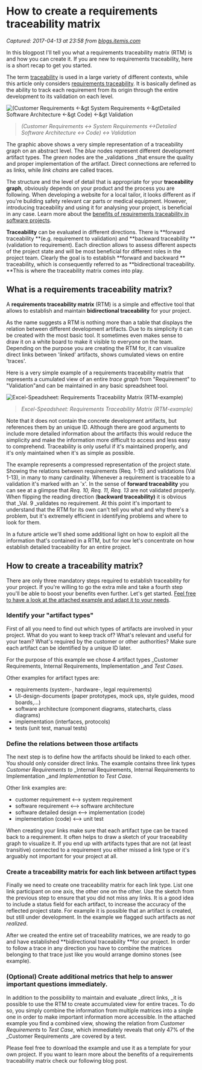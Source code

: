# How to create a requirements traceability matrix

_Captured: 2017-04-13 at 23:58 from [blogs.itemis.com](https://blogs.itemis.com/en/how-to-create-a-requirements-traceability-matrix?utm_source=hs_email&utm_medium=email&utm_content=50499857&_hsenc=p2ANqtz-82-fM7-RdzgrpWHxFWIznxk0DzWpzLipiI6pVZbdBGcjL_rVri2XBpqbKw8lW1qlhQA7I9kDMYSUXba7oDahcC2wpxCQauRKZ9-Dac4k9MVYWQjKM&_hsmi=50498919)_

In this blogpost I'll tell you what a requirements traceability matrix (RTM) is and how you can create it. If you are new to requirements traceability, here is a short recap to get you started.

The term [traceability](https://en.wikipedia.org/wiki/Traceability) is used in a large variety of different contexts, while this article only considers [requirements traceability](https://en.wikipedia.org/wiki/Requirements_traceability). It is basically defined as the ability to track each requirement from its origin through the entire development to its validation on each level.

![\(Customer Requirements <-&gt System Requirements <-&gtDetailed Software Architecture <-&gt Code\) <-&gt Validation](https://blogs.itemis.com/hs-fs/hubfs/Blog/YAKINDU%20Traceability/requirements-traceability-graphic.png?t=1492099761217&width=320&name=requirements-traceability-graphic.png)

> _(Customer Requirements <-> System Requirements <->Detailed Software Architecture <-> Code) <-> Validation_

The graphic above shows a very simple representation of a traceability graph on an abstract level. The _blue_ nodes represent different development artifact types. The _green_ nodes are the _validations _that ensure the quality and proper implementation of the artifact. Direct connections are referred to as links, while _link chains_ are called traces.

The structure and the level of detail that is appropriate for your **traceability graph**, obviously depends on your product and the process you are following. When developing a website for a local tailor, it looks different as if you're building safety relevant car parts or medical equipment. However, introducing traceability and using it for analysing your project, is beneficial in any case. Learn more about the [benefits of requirements traceability in software projects](https://blogs.itemis.com/en/benefits-from-requirements-traceability-when-maintaining-software-systems).

**Traceability** can be evaluated in different directions. There is **forward traceability **(e.g. requirement to validation) and **backward traceability **(validation to requirement). Each direction allows to assess different aspects of the project state and will be most beneficial for different roles in the project team. Clearly the goal is to establish **forward and backward ** traceability, which is consequently referred to as **bidirectional traceability. **This is where the traceability matrix comes into play.

## What is a requirements traceability matrix?

A **requirements traceability matrix** (RTM) is a simple and effective tool that allows to establish and maintain **bidirectional traceability** for your project.

As the name suggests a RTM is nothing more than a table that displays the relation between different development artifacts. Due to its simplicity it can be created with the most basic tool. It sometimes even makes sense to draw it on a white board to make it visible to everyone on the team. Depending on the purpose you are creating the RTM for, it can visualize direct links between 'linked' artifacts, shows cumulated views on entire 'traces'.

Here is a very simple example of a requirements traceability matrix that represents a cumulated view of an entire _trace graph_ from "Requirement" to "Validation"and can be maintained in any basic spreadsheet tool.

![Excel-Speadsheet: Requirements Traceability Matrix \(RTM-example\)](https://blogs.itemis.com/hs-fs/hubfs/Blog/YAKINDU%20Traceability/requirements-traceability-matrix-example.png?t=1492099761217&width=340&name=requirements-traceability-matrix-example.png)

> _Excel-Speadsheet: Requirements Traceability Matrix (RTM-example)_

Note that it does not contain the concrete development artifacts, but references them by an unique ID. Although there are good arguments to include more detailed information about the artifacts this would reduce the simplicity and make the information more difficult to access and less easy to comprehend. Traceability is only useful if it's maintained properly, and it's only maintained when it's as simple as possible.

The example represents a compressed representation of the project state. Showing the relations between requirements (Req. 1-15) and validations (Val 1-13), in many to many cardinality. Whenever a requirement is traceable to a validation it's marked with an 'x'. In the sense of **forward traceability** you can see at a glimpse that _Req. 10, Req. 11, Req. 13_ are not validated properly. When flipping the reading direction (**backward traceability)** it is obvious that _Val. 9 _validates no requirement. At this point it's important to understand that the RTM for its own can't tell you what and why there's a problem, but it's extremely efficient in identifying problems and where to look for them.

In a future article we'll shed some additional light on how to exploit all the information that's contained in a RTM, but for now let's concentrate on how establish detailed traceability for an entire project.

## How to create a traceability matrix?

There are only three mandatory steps required to establish traceability for your project. If you're willing to go the extra mile and take a fourth step you'll be able to boost your benefits even further. Let's get started. [Feel free to have a look at the attached example and adapt it to your needs](https://info.itemis.com/en/yakindu/traceability/example-matrix/).

### Identify your "artifact types"

First of all you need to find out which types of artifacts are involved in your project. What do you want to keep track of? What's relevant and useful for your team? What's required by the customer or other authorities? Make sure each artifact can be identified by a unique ID later.

For the purpose of this example we chose 4 artifact types _Customer Requirements, Internal Requirements, Implementation _and _Test Cases._

Other examples for artifact types are:

  * requirements (system-, hardware-, legal requirements)
  * UI-design-documents (paper prototypes, mock ups, style guides, mood boards,...)
  * software architecture (component diagrams, statecharts, class diagrams) 
  * implementation (interfaces, protocols)
  * tests (unit test, manual tests)

### Define the relations between those artifacts

The next step is to define how the artifacts should be linked to each other. You should only consider direct links. The example contains three link types _Customer Requirements_ _to_ _Internal Requirements, Internal Requirements to Implementation _and _Implementation to Test Case._

Other link examples are:

  * customer requirement <--> system requirement
  * software requirement <--> software architecture 
  * software detailed design <--> implementation (code)
  * implementation (code) <--> unit test

When creating your links make sure that each artifact type can be traced back to a requirement. It often helps to draw a sketch of your traceability graph to visualize it. If you end up with artifacts types that are not (at least transitive) connected to a requirement you either missed a link type or it's arguably not important for your project at all.

### Create a traceability matrix for each link between artifact types

Finally we need to create one traceability matrix for each link type. List one link participant on one axis, the other one on the other. Use the sketch from the previous step to ensure that you did not miss any links. It is a good idea to include a status field for each artifact, to increase the accuracy of the reflected project state. For example it is possible that an artifact is created, but still under development. In the example we flagged such artifacts as _not realized_.

After we created the entire set of traceability matrices, we are ready to go and have established **bidirectional traceability **for our project. In order to follow a trace in any direction you have to combine the matrices belonging to that trace just like you would arrange domino stones (see example).

### (Optional) Create additional metrics that help to answer important questions immediately.

In addition to the possibility to maintain and evaluate _direct links, _it is possible to use the RTM to create accumulated view for entire traces. To do so, you simply combine the information from multiple matrices into a single one in order to make important information more accessible. In the attached example you find a combined view, showing the relation from _Customer Requirements_ to _Test Case_, which immediately reveals that only 47% of the _Customer Requirements _are covered by a test.

Please feel free to download the example and use it as a template for your own project. If you want to learn more about the benefits of a requirements traceability matrix check our following blog post.

